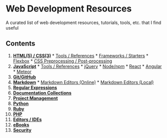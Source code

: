 # Web Development Resources

A curated list of web development resources, tutorials, tools, etc. that I find useful

## Contents

  1. **[HTML(5) / CSS(3)](html-css.md#html5--css3)**
    * [Tools / References](html-css.md#tools--references)
    * [Frameworks / Starters](html-css.md#frameworks--starters)
    * [Flexbox](html-css.md#flexbox)
    * [CSS Preprocessing / Post-processing](html-css.md#css-preprocessing--post-processing)
  2. **[JavaScript](javascript.md#javascript)**
    * [Tools / References](javascript.md#tools--references-1)
    * [jQuery](javascript.md#jquery)
    * [Node/npm](javascript.md#nodenpm)
    * [React](javascript.md#react)
    * [Angular](javascript.md#angular)
    * [Meteor](javascript.md#meteor)
  3. **[Git/GitHub](git-github.md#git)**
  4. **[Markdown](markdown.md#markdown)**
    * [Markdown Editors (Online)](markdown.md#markdown-editors-online)
    * [Markdown Editors (Local)](markdown.md#markdown-editors-local)
  5. **[Regular Expressions](regex.md#regular-expressions)**
  6. **[Documentation Collections](documentation.md#documentation-collections)**
  7. **[Project Management](project-management.md#project-management)**
  8. **[Python](python.md#python)**
  9. **[Ruby](ruby.md#ruby)**
  10. **[PHP](php.md#php)**
  11. **[Editors / IDEs](editors-ides.md#editors--ides)**
  12. **[eBooks](ebooks.md#ebooks)**
  13. **[Security](security.md#security)**
